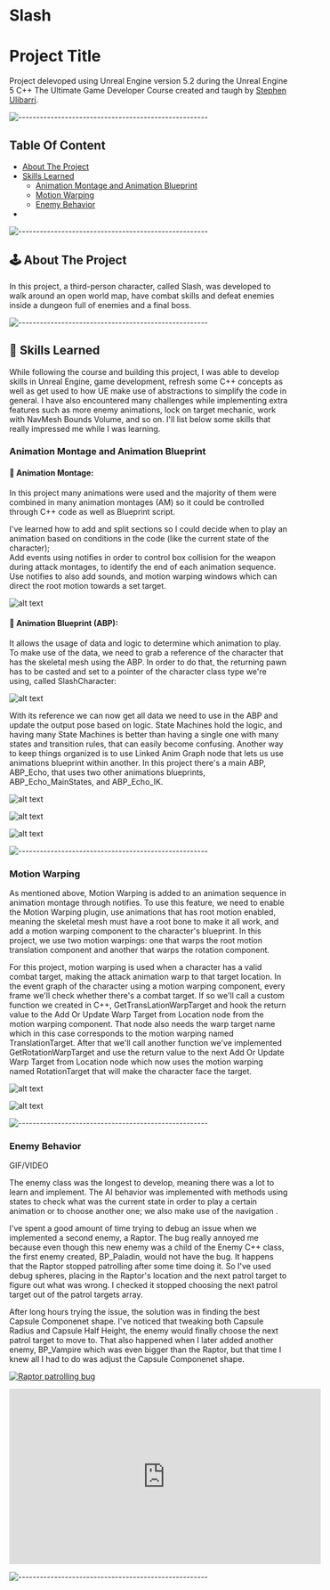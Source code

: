 # Slash

# Project Title

Project delevoped using Unreal Engine version 5.2 during the Unreal Engine 5 C++ The Ultimate Game Developer Course created and taugh by [Stephen Ulibarri](https://www.udemy.com/user/stephen-ulibarri-3/).

![-----------------------------------------------------](https://raw.githubusercontent.com/andreasbm/readme/master/assets/lines/rainbow.png)

## Table Of Content

- [About The Project](#about-the-project)
- [Skills Learned](#skills-learned)
  - [Animation Montage and Animation Blueprint](#animation-montage-and-animation-blueprint)
  - [Motion Warping](#motion-warping)
  - [Enemy Behavior](enemy-behavior)
- []()

![-----------------------------------------------------](https://raw.githubusercontent.com/andreasbm/readme/master/assets/lines/rainbow.png)

## 🕹️ About The Project

In this project, a third-person character, called Slash, was developed to walk around an open world map, have combat skills and defeat enemies inside a dungeon full of enemies and a final boss.

![-----------------------------------------------------](https://raw.githubusercontent.com/andreasbm/readme/master/assets/lines/rainbow.png)

## 🎯 Skills Learned

While following the course and building this project, I was able to develop skills in Unreal Engine, game development, refresh some C++ concepts as well as get used to how UE make use of abstractions to simplify the code in general.
I have also encountered many challenges while implementing extra features such as more enemy animations, lock on target mechanic, work with NavMesh Bounds Volume, and so on. I'll list below some skills that really impressed me while I was learning.

### Animation Montage and Animation Blueprint

#### 🧩 Animation Montage:

In this project many animations were used and the majority of them were combined in many animation montages (AM) so it could be controlled through C++ code as well as Blueprint script.

I've learned how to add and split sections so I could decide when to play an animation based on conditions in the code (like the current state of the character);  
Add events using notifies in order to control box collision for the weapon during attack montages, to identify the end of each animation sequence. Use notifies to also add sounds, and motion warping windows which can direct the root motion towards a set target.

![alt text](./Screenshots/rm-echo-attack.png)

#### 🧩 Animation Blueprint (ABP):

It allows the usage of data and logic to determine which animation to play. To make use of the data, we need to grab a reference of the character that has the skeletal mesh using the ABP. In order to do that, the returning pawn has to be casted and set to a pointer of the character class type we're using, called SlashCharacter:

![alt text](./Screenshots/anim-instance-cpp.png)

With its reference we can now get all data we need to use in the ABP and update the output pose based on logic. State Machines hold the logic, and having many State Machines is better than having a single one with many states and transition rules, that can easily become confusing. Another way to keep things organized is to use Linked Anim Graph node that lets us use animations blueprint within another. In this project there's a main ABP, ABP_Echo, that uses two other animations blueprints, ABP_Echo_MainStates, and ABP_Echo_IK.

![alt text](./Screenshots/abp-echo.png)

![alt text](./Screenshots/abp-echo-main-states.png)

![alt text](./Screenshots/abp-echo-ik.png)

![-----------------------------------------------------](https://raw.githubusercontent.com/andreasbm/readme/master/assets/lines/rainbow.png)

### Motion Warping

As mentioned above, Motion Warping is added to an animation sequence in animation montage through notifies. To use this feature, we need to enable the Motion Warping plugin, use animations that has root motion enabled, meaning the skeletal mesh must have a root bone to make it all work, and add a motion warping component to the character's blueprint. In this project, we use two motion warpings: one that warps the root motion translation component and another that warps the rotation component.

For this project, motion warping is used when a character has a valid combat target, making the attack animation warp to that target location. In the event graph of the character using a motion warping component, every frame we'll check whether there's a combat target. If so we'll call a custom function we created in C++, GetTransLationWarpTarget and hook the return value to the Add Or Update Warp Target from Location node from the motion warping component. That node also needs the warp target name which in this case corresponds to the motion warping named TranslationTarget. After that we'll call another function we've implemented GetRotationWarpTarget and use the return value to the next Add Or Update Warp Target from Location node which now uses the motion warping named RotationTarget that will make the character face the target.

![alt text](./Screenshots/motion-warping-bp.png)

![alt text](./Screenshots/motion-warping-cpp.png)

![-----------------------------------------------------](https://raw.githubusercontent.com/andreasbm/readme/master/assets/lines/rainbow.png)

### Enemy Behavior

GIF/VIDEO

The enemy class was the longest to develop, meaning there was a lot to learn and implement. The AI behavior was implemented with methods using states to check what was the current state in order to play a certain animation or to choose another one; we also make use of the navigation .

I've spent a good amount of time trying to debug an issue when we implemented a second enemy, a Raptor. The bug really annoyed me because even though this new enemy was a child of the Enemy C++ class, the first enemy created, BP_Paladin, would not have the bug.
It happens that the Raptor stopped patrolling after some time doing it. So I've used debug spheres, placing in the Raptor's location and the next patrol target to figure out what was wrong. I checked it stopped choosing the next patrol target out of the patrol targets array.

After long hours trying the issue, the solution was in finding the best Capsule Componenet shape. I've noticed that tweaking both Capsule Radius and Capsule Half Height, the enemy would finally choose the next patrol target to move to. That also happened when I later added another enemy, BP_Vampire which was even bigger than the Raptor, but that time I knew all I had to do was adjust the Capsule Componenet shape.

[![Raptor patrolling bug](https://img.youtube.com/vi/EvelineGeorgia/0.jpg)](https://www.youtube.com/watch?v=bsPqVMfWcHY&ab_channel=EvelineGeorgia)

<iframe width="560" height="315" src="https://www.youtube.com/embed/bsPqVMfWcHY?si=JZ8-jwHO8SdSi4-N" title="YouTube video player" frameborder="0" allow="accelerometer; autoplay; clipboard-write; encrypted-media; gyroscope; picture-in-picture; web-share" referrerpolicy="strict-origin-when-cross-origin" allowfullscreen></iframe>

![-----------------------------------------------------](https://raw.githubusercontent.com/andreasbm/readme/master/assets/lines/rainbow.png)
